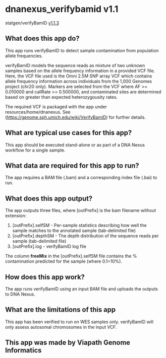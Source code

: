 # dnanexus_verifybamid v1.1
statgen/verifyBamID [v1.1.3](https://github.com/ewels/MultiQC/releases/tag/v1.3)

## What does this app do?
This app runs verifyBamID to detect sample contamination from population allele frequencies. 

verifyBamID models the sequence reads as mixture of two unknown samples based on the allele frequency information in a provided VCF file. Here, the VCF file used is the Omni 2.5M SNP array VCF which contains allele frequency information across individuals from the 1,000 Genomes project (chr20 only). Markers are selected from the VCF where AF >= 0.010000 and callRate >= 0.500000, and contaminated sites are determined based on greater than expected heterozygousity rates. 

The required VCF is packaged with the app under resources/home/dnanexus.
See (https://genome.sph.umich.edu/wiki/VerifyBamID) for further details.

## What are typical use cases for this app?
This app should be executed stand-alone or as part of a DNA Nexus workflow for a single sample.

## What data are required for this app to run?
The app requires a BAM file (.bam) and a corresponding index file (.bai) to run.

## What does this app output?
The app outputs three files, where [outPrefix] is the bam filename without extension:
1. [outPrefix].selfSM - Per-sample statistics describing how well the sample matches to the annotated sample (tab-delimited file)
2. [outPrefix].depthSM - The depth distribution of the sequence reads per sample (tab-delimited file)
3. [outPrefix].log - verifyBamID log file

The column **freeMix** in the [outPrefix].selfSM file contains the % contamination predicted for the sample (where 0.1=10%).

## How does this app work?
The app runs verifyBamID using an input BAM file and uploads the outputs to DNA Nexus.

## What are the limitations of this app
This app has been verified to run on WES samples only.
verifyBamID will only assess autosomal chromosomes in the input VCF. 

## This app was made by Viapath Genome Informatics 
